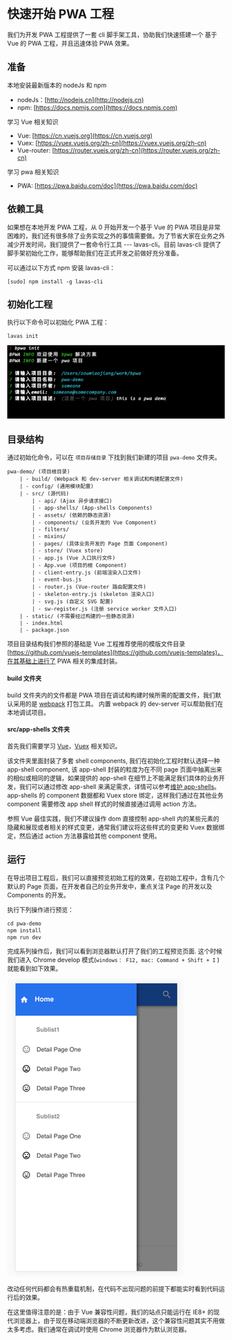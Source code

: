 # 快速开始 PWA 工程

我们为开发 PWA 工程提供了一套 cli 脚手架工具，协助我们快速搭建一个 基于 Vue 的 PWA 工程，并且迅速体验 PWA 效果。

## 准备

本地安装最新版本的 nodeJs 和 npm

- nodeJs：[http://nodejs.cn](http://nodejs.cn)
- npm: [https://docs.npmjs.com](https://docs.npmjs.com)

学习 Vue 相关知识

- Vue: [https://cn.vuejs.org](https://cn.vuejs.org)
- Vuex: [https://vuex.vuejs.org/zh-cn](https://vuex.vuejs.org/zh-cn)
- Vue-router: [https://router.vuejs.org/zh-cn](https://router.vuejs.org/zh-cn)

学习 pwa 相关知识

- PWA: [https://pwa.baidu.com/doc](https://pwa.baidu.com/doc)


## 依赖工具

如果想在本地开发 PWA 工程，从 0 开始开发一个基于 Vue 的 PWA 项目是非常困难的，我们还有很多除了业务实现之外的事情需要做。为了节省大家在业务之外减少开发时间，我们提供了一套命令行工具 --- lavas-cli。目前 lavas-cli 提供了脚手架初始化工作，能够帮助我们在正式开发之前做好充分准备。

可以通过以下方式 npm 安装 lavas-cli：

```shell
[sudo] npm install -g lavas-cli
```

## 初始化工程

执行以下命令可以初始化 PWA 工程：

```shell
lavas init
```

![cli init command](./images/cli-init.png)


## 目录结构

通过初始化命令，可以在 `项目存储目录` 下找到我们新建的项目 `pwa-demo` 文件夹。

```
pwa-demo/ (项目根目录)
    | - build/ (Webpack 和 dev-server 相关调试和构建配置文件)
    | - config/ (通用模块配置)
    | - src/ (源代码)
        | - api/ (Ajax 异步请求接口)
        | - app-shells/ (App-shells Components)
        | - assets/ (依赖的静态资源)
        | - components/ (业务开发的 Vue Component)
        | - filters/
        | - mixins/
        | - pages/ (具体业务开发的 Page 页面 Component)
        | - store/ (Vuex store)
        | - app.js (Vue 入口执行文件)
        | - App.vue (项目的根 Component)
        | - client-entry.js (前端渲染入口文件)
        | - event-bus.js
        | - router.js (Vue-router 路由配置文件)
        | - skeleton-entry.js (skeleton 渲染入口)
        | - svg.js (自定义 SVG 配置)
        | - sw-register.js (注册 service worker 文件入口)
    | - static/ (不需要经过构建的一些静态资源)
    | - index.html
    | - package.json

```

项目目录结构我们参照的基础是 Vue 工程推荐使用的模版文件目录 [https://github.com/vuejs-templates](https://github.com/vuejs-templates)，在其基础上进行了 PWA 相关的集成封装。

#### build 文件夹

build 文件夹内的文件都是 PWA 项目在调试和构建时候所需的配置文件，我们默认采用的是 [webpack](http://webpack.github.io) 打包工具。
内置 webpack 的 dev-server 可以帮助我们在本地调试项目。


#### src/app-shells 文件夹

首先我们需要学习 [Vue](https://cn.vuejs.org)，[Vuex](https://vuex.vuejs.org/zh-cn) 相关知识。

该文件夹里面封装了多套 shell components, 我们在初始化工程时默认选择一种 app-shell component, 该 app-shell 封装的粒度为在不同 page 页面中抽离出来的相似或相同的逻辑，如果提供的 app-shell 在细节上不能满足我们具体的业务开发，我们可以通过修改 app-shell 来满足需求，详情可以参考[维护 app-shells](./05-define-app-shell.md)。app-shells 的 component 数据都和 Vuex store 绑定，这样我们通过在其他业务 component 需要修改 app shell 样式的时候直接通过调用 action 方法。

参照 Vue 最佳实践，我们不建议操作 dom 直接控制 app-shell 内的某些元素的隐藏和展现或者相关的样式变更，通常我们建议将这些样式的变更和 Vuex 数据绑定，然后通过 action 方法暴露给其他 component 使用。



## 运行

在导出项目工程后，我们可以直接预览初始工程的效果，在初始工程中，含有几个默认的 Page 页面，在开发者自己的业务开发中，重点关注 Page 的开发以及 Components 的开发。

执行下列操作进行预览：

```shell
cd pwa-demo
npm install
npm run dev
```


完成系列操作后，我们可以看到浏览器默认打开了我们的工程预览页面. 这个时候我们进入 Chrome develop 模式(`windows： F12, mac: Command + Shift + I` ) 就能看到如下效果。

![project preview](./images/preview.png)

改动任何代码都会有热重载机制，在代码不出现问题的前提下都能实时看到代码运行后的效果。

在这里值得注意的是：由于 Vue 兼容性问题，我们的站点只能运行在 IE8+ 的现代浏览器上，由于现在移动端浏览器的不断更新改进，这个兼容性问题其实不用做太多考虑。我们通常在调试时使用 Chrome 浏览器作为默认浏览器。